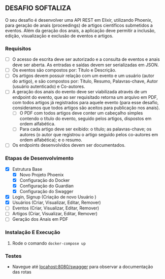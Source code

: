 ## DESAFIO SOFTALIZA

O seu desafio é desenvolver uma API REST em Elixir, utilizando Phoenix, para geração de anais (proceedings) de artigos científicos submetidos a eventos. Além da geração dos anais, a aplicação deve permitir a inclusão, edição, visualização e exclusão de eventos e artigos.

### Requisitos

  - [ ] O acesso de escrita deve ser autorizado e a consulta de eventos e anais deve ser aberta. As entradas e saídas devem ser serializadas em JSON.
  - [ ] Os eventos são compostos por: Título e Descrição.
  - [ ] Os artigos devem possuir relação com um evento e um usuário (autor do artigo), e são compostos por: Título, Resumo, Palavras-chave, Autor (usuário autenticado) e Co-autores.
  - [ ] A geração dos anais do evento deve ser viabilizada através de um endpoint do evento, que ao ser requisitado retorna um arquivo em PDF, com todos artigos já registrados para aquele evento (para esse desafio, consideramos que todos artigos são aceitos para publicação nos anais).
    - [ ] O PDF com todos artigos deve conter um cabeçalho simples contendo o título do evento, seguido pelos artigos, dispostos em ordem alfabética. 
    - [ ] Para cada artigo deve ser exibido: o título; as palavras-chave; os autores (o autor que registrou o artigo seguido pelos co-autores em ordem alfabética); e o resumo.
  - [ ] Os endpoints desenvolvidos devem ser documentados.

### Etapas de Desenvolvimento
  - [x] Estrutura Base
    - [x] Novo Projeto Phoenix
    - [x] Configuração do Docker
    - [x] Configuração do Guardian
    - [x] Configuração do Swagger
  - [x] Login, Signup (Criação de novo Usuário )
  - [x] Usuários (Criar, Visualizar, Editar, Remover)
  - [ ] Eventos (Criar, Visualizar, Editar, Remover)
  - [ ] Artigos (Criar, Visualizar, Editar, Remover)
  - [ ] Geração dos Anais em PDF

### Instalação E Execução

  1. Rode o comando `docker-compose up`
  
### Testes 

  - Navegue até [locahost:8080/swagger](http://locahost:8080/swagger)  para observar a documentação das rotas

